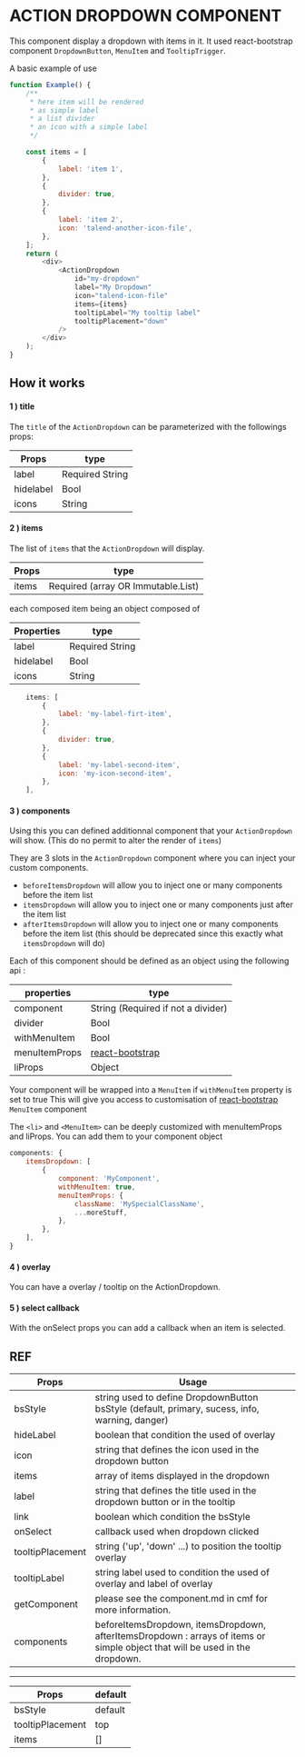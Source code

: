 # ACTION DROPDOWN COMPONENT

This component display a dropdown with items in it. It used react-bootstrap component `DropdownButton`, `MenuItem` and `TooltipTrigger`.

A basic example of use

```javascript
function Example() {
	/**
	 * here item will be rendered
	 * as simple label
	 * a list divider
	 * an icon with a simple label
	 */

	const items = [
		{
			label: 'item 1',
		},
		{
			divider: true,
		},
		{
			label: 'item 2',
			icon: 'talend-another-icon-file',
		},
	];
	return (
		<div>
			<ActionDropdown
				id="my-dropdown"
				label="My Dropdown"
				icon="talend-icon-file"
				items={items}
				tooltipLabel="My tooltip label"
				tooltipPlacement="down"
			/>
		</div>
	);
}
```

## How it works

#### 1 ) title

The `title` of the `ActionDropdown` can be parameterized with the followings props:

| Props     | type            |
| --------- | --------------- |
| label     | Required String |
| hidelabel | Bool            |
| icons     | String          |

#### 2 ) items

The list of `items` that the `ActionDropdown` will display.

| Props | type                               |
| ----- | ---------------------------------- |
| items | Required (array OR Immutable.List) |

each composed item being an object composed of

| Properties | type            |
| ---------- | --------------- |
| label      | Required String |
| hidelabel  | Bool            |
| icons      | String          |

```javascript
	items: [
		{
			label: 'my-label-firt-item',
		},
		{
			divider: true,
		},
		{
			label: 'my-label-second-item',
			icon: 'my-icon-second-item',
		},
	],
```

#### 3 ) components

Using this you can defined additionnal component that your `ActionDropdown` will show.
(This do no permit to alter the render of `items`)

They are 3 slots in the `ActionDropdown` component where you can inject your custom components.

* `beforeItemsDropdown` will allow you to inject one or many components before the item list
* `itemsDropdown` will allow you to inject one or many components just after the item list
* `afterItemsDropdown` will allow you to inject one or many components before the item list (this should be deprecated since this exactly what `itemsDropdown` will do)

Each of this component should be defined as an object using the following api :

| properties    | type                                                                                       |
| ------------- | ------------------------------------------------------------------------------------------ |
| component     | String (Required if not a divider)                                                         |
| divider       | Bool                                                                                       |
| withMenuItem  | Bool                                                                                       |
| menuItemProps | [react-bootstrap](https://react-bootstrap.github.io/components/dropdowns/#menu-item-props) |
| liProps       | Object                                                                                     |

Your component will be wrapped into a `MenuItem` if `withMenuItem` property is set to true
This will give you access to customisation of [react-bootstrap](https://react-bootstrap.github.io/components/dropdowns/#menu-items) `MenuItem` component

The `<li>` and `<MenuItem>` can be deeply customized with menuItemProps and liProps.
You can add them to your component object

```javascript
components: {
	itemsDropdown: [
		{
			component: 'MyComponent',
			withMenuItem: true,
			menuItemProps: {
				className: 'MySpecialClassName',
				...moreStuff,
			},
		},
	],
}
```

#### 4 ) overlay

You can have a overlay / tooltip on the ActionDropdown.

#### 5 ) select callback

With the onSelect props you can add a callback when an item is selected.

## REF

| Props            | Usage                                                                                                                        |
| ---------------- | ---------------------------------------------------------------------------------------------------------------------------- |
| bsStyle          | string used to define DropdownButton bsStyle (default, primary, sucess, info, warning, danger)                               |
| hideLabel        | boolean that condition the used of overlay                                                                                   |
| icon             | string that defines the icon used in the dropdown button                                                                     |
| items            | array of items displayed in the dropdown                                                                                     |
| label            | string that defines the title used in the dropdown button or in the tooltip                                                  |
| link             | boolean which condition the bsStyle                                                                                          |
| onSelect         | callback used when dropdown clicked                                                                                          |
| tooltipPlacement | string ('up', 'down' ...) to position the tooltip overlay                                                                    |
| tooltipLabel     | string label used to condition the used of overlay and label of overlay                                                      |
| getComponent     | please see the component.md in cmf for more information.                                                                     |
| components       | beforeItemsDropdown, itemsDropdown, afterItemsDropdown : arrays of items or simple object that will be used in the dropdown. |

---

| Props            | default |
| ---------------- | ------- |
| bsStyle          | default |
| tooltipPlacement | top     |
| items            | []      |
